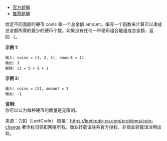 * [官方题解](https://leetcode-cn.com/problems/coin-change/solution/322-ling-qian-dui-huan-by-leetcode-solution/)
* [推荐题解](https://leetcode-cn.com/problems/coin-change/solution/322-by-ikaruga/)

给定不同面额的硬币 coins 和一个总金额 amount。编写一个函数来计算可以凑成总金额所需的最少的硬币个数。如果没有任何一种硬币组合能组成总金额，返回 ```-1```。

**示例 1:**
```
输入: coins = [1, 2, 5], amount = 11
输出: 3 
解释: 11 = 5 + 5 + 1
```
**示例 2:**
```
输入: coins = [2], amount = 3
输出: -1
```

**说明:**  
你可以认为每种硬币的数量是无限的。

来源：力扣（LeetCode）
链接：https://leetcode-cn.com/problems/coin-change
著作权归领扣网络所有。商业转载请联系官方授权，非商业转载请注明出处。
